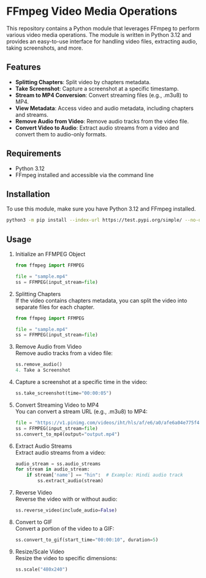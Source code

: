 # FFmpeg Video Media Operations

This repository contains a Python module that leverages FFmpeg to perform various video media operations. The module is written in Python 3.12 and provides an easy-to-use interface for handling video files, extracting audio, taking screenshots, and more.

## Features
- **Splitting Chapters**: Split video by chapters metadata.
- **Take Screenshot**: Capture a screenshot at a specific timestamp.
- **Stream to MP4 Conversion**: Convert streaming files (e.g., .m3u8) to MP4.
- **View Metadata**: Access video and audio metadata, including chapters and streams.
- **Remove Audio from Video**: Remove audio tracks from the video file.
- **Convert Video to Audio**: Extract audio streams from a video and convert them to audio-only formats.

## Requirements

- Python 3.12
- FFmpeg installed and accessible via the command line

## Installation
To use this module, make sure you have Python 3.12 and FFmpeg installed.

   ```bash
   python3 -m pip install --index-url https://test.pypi.org/simple/ --no-deps fffmpeg_vortexdude
   ```


## Usage
1. Initialize an FFMPEG Object
   ``` python
   from ffmpeg import FFMPEG
   
   file = "sample.mp4"
   ss = FFMPEG(input_stream=file)
   ```

2. Splitting Chapters <br> If the video contains chapters metadata, you can split the video into separate files for each chapter.
   ``` python
   from ffmpeg import FFMPEG
   
   file = "sample.mp4"
   ss = FFMPEG(input_stream=file)
   ```
3. Remove Audio from Video <br> Remove audio tracks from a video file:

   ``` python
   ss.remove_audio()
   4. Take a Screenshot
   ```

4. Capture a screenshot at a specific time in the video:

   ``` python
   ss.take_screenshot(time="00:00:05")
   ```
5. Convert Streaming Video to MP4 <br> You can convert a stream URL (e.g., .m3u8) to MP4:

    ``` python
    file = "https://v1.pinimg.com/videos/iht/hls/af/e6/a0/afe6a04e775f492fbb58b6fbf7e21eef.m3u8"
    ss = FFMPEG(input_stream=file)
    ss.convert_to_mp4(output="output.mp4")
    ```

6. Extract Audio Streams <br> Extract audio streams from a video:

    ``` python
    audio_stream = ss.audio_streams
    for stream in audio_stream:
        if stream['name'] == "hin":  # Example: Hindi audio track
            ss.extract_audio(stream)
    ```

7. Reverse Video <br> Reverse the video with or without audio:

    ``` python
    ss.reverse_video(include_audio=False)
    ```

8. Convert to GIF <br> Convert a portion of the video to a GIF:

    ``` python
    ss.convert_to_gif(start_time="00:00:10", duration=5)
    ```

9. Resize/Scale Video <br> Resize the video to specific dimensions:

    ``` python
    ss.scale("480x240")
    ```
